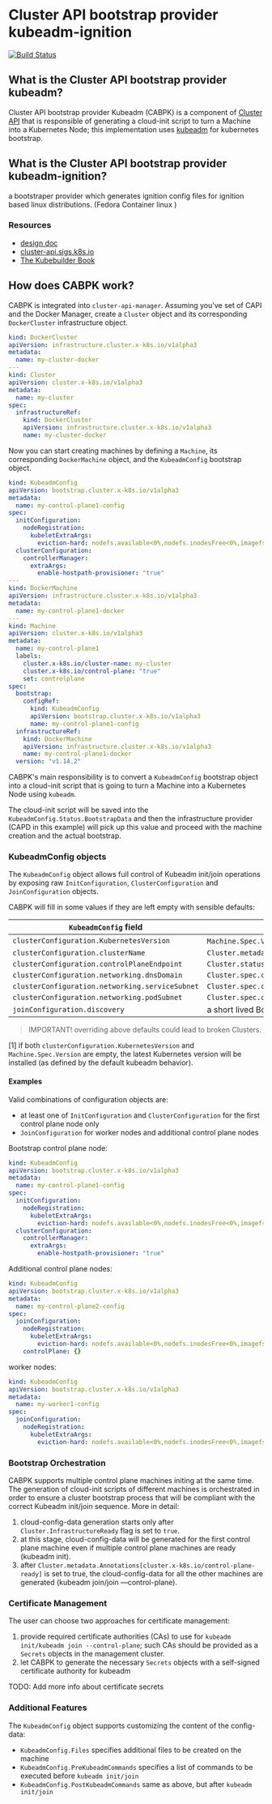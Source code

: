 # Cluster API bootstrap provider kubeadm-ignition

[![Build Status](https://travis-ci.org/minsheng-fintech-corp-ltd/cluster-api-bootstrap-provider-kubeadm-ignition.svg?branch=master)](https://travis-ci.org/minsheng-fintech-corp-ltd/cluster-api-bootstrap-provider-kubeadm-ignition)

## What is the Cluster API bootstrap provider kubeadm?

Cluster API bootstrap provider Kubeadm (CABPK) is a component of
[Cluster API](https://github.com/kubernetes-sigs/cluster-api/blob/master/README.md) 
that is responsible of generating a cloud-init script to
turn a Machine into a Kubernetes Node; this implementation uses [kubeadm](https://github.com/kubernetes/kubeadm) 
for kubernetes bootstrap.

## What is the Cluster API bootstrap provider kubeadm-ignition?

a bootstraper provider which generates ignition config files for ignition based linux distributions. (Fedora Container linux )

### Resources

* [design doc](https://github.com/kubernetes-sigs/cluster-api/blob/master/docs/proposals/20190610-machine-states-preboot-bootstrapping.md)
* [cluster-api.sigs.k8s.io](https://cluster-api.sigs.k8s.io)
* [The Kubebuilder Book](https://book.kubebuilder.io)

## How does CABPK work?
CABPK is integrated into `cluster-api-manager`. Assuming you've set of CAPI and the Docker Manager, create a `Cluster` object and its corresponding `DockerCluster`
infrastructure object.

```yaml
kind: DockerCluster
apiVersion: infrastructure.cluster.x-k8s.io/v1alpha3
metadata:
  name: my-cluster-docker
---
kind: Cluster
apiVersion: cluster.x-k8s.io/v1alpha3
metadata:
  name: my-cluster
spec:
  infrastructureRef:
    kind: DockerCluster
    apiVersion: infrastructure.cluster.x-k8s.io/v1alpha3
    name: my-cluster-docker
```

Now you can start creating machines by defining a `Machine`, its corresponding `DockerMachine` object, and
the `KubeadmConfig` bootstrap object.

```yaml
kind: KubeadmConfig
apiVersion: bootstrap.cluster.x-k8s.io/v1alpha3
metadata:
  name: my-control-plane1-config
spec:
  initConfiguration:
    nodeRegistration:
      kubeletExtraArgs:
        eviction-hard: nodefs.available<0%,nodefs.inodesFree<0%,imagefs.available<0%
  clusterConfiguration:
    controllerManager:
      extraArgs:
        enable-hostpath-provisioner: "true"
---
kind: DockerMachine
apiVersion: infrastructure.cluster.x-k8s.io/v1alpha3
metadata:
  name: my-control-plane1-docker
---
kind: Machine
apiVersion: cluster.x-k8s.io/v1alpha3
metadata:
  name: my-control-plane1
  labels:
    cluster.x-k8s.io/cluster-name: my-cluster
    cluster.x-k8s.io/control-plane: "true"
    set: controlplane
spec:
  bootstrap:
    configRef:
      kind: KubeadmConfig
      apiVersion: bootstrap.cluster.x-k8s.io/v1alpha3
      name: my-control-plane1-config
  infrastructureRef:
    kind: DockerMachine
    apiVersion: infrastructure.cluster.x-k8s.io/v1alpha3
    name: my-control-plane1-docker
  version: "v1.14.2"
```

CABPK's main responsibility is to convert a `KubeadmConfig` bootstrap object into a cloud-init script that is
going to turn a Machine into a Kubernetes Node using `kubeadm`.

The cloud-init script will be saved into the `KubeadmConfig.Status.BootstrapData` and then the infrastructure provider
(CAPD in this example) will pick up this value and proceed with the machine creation and the actual bootstrap.

### KubeadmConfig objects
The `KubeadmConfig` object allows full control of Kubeadm init/join operations by exposing raw `InitConfiguration`,
`ClusterConfiguration` and `JoinConfiguration` objects.

CABPK will fill in some values if they are left empty with sensible defaults:

| `KubeadmConfig` field                           | Default                                                      |
| ----------------------------------------------- | ------------------------------------------------------------ |
| `clusterConfiguration.KubernetesVersion`        | `Machine.Spec.Version` [1]                                     |
| `clusterConfiguration.clusterName`              | `Cluster.metadata.name`                                      |
| `clusterConfiguration.controlPlaneEndpoint`     | `Cluster.status.apiEndpoints[0]` |
| `clusterConfiguration.networking.dnsDomain` | `Cluster.spec.clusterNetwork.serviceDomain`              |
| `clusterConfiguration.networking.serviceSubnet` | `Cluster.spec.clusterNetwork.service.cidrBlocks[0]`              |
| `clusterConfiguration.networking.podSubnet` | `Cluster.spec.clusterNetwork.pods.cidrBlocks[0]`              |
| `joinConfiguration.discovery`                   | a short lived BootstrapToken generated by CABPK              |

> IMPORTANT! overriding above defaults could lead to broken Clusters.

[1] if both `clusterConfiguration.KubernetesVersion` and `Machine.Spec.Version` are empty, the latest Kubernetes
version will be installed (as defined by the default kubeadm behavior). 

#### Examples
Valid combinations of configuration objects are:
- at least one of `InitConfiguration` and `ClusterConfiguration` for the first control plane node only
- `JoinConfiguration` for worker nodes and additional control plane nodes

Bootstrap control plane node:
```yaml
kind: KubeadmConfig
apiVersion: bootstrap.cluster.x-k8s.io/v1alpha3
metadata:
  name: my-control-plane1-config
spec:
  initConfiguration:
    nodeRegistration:
      kubeletExtraArgs:
        eviction-hard: nodefs.available<0%,nodefs.inodesFree<0%,imagefs.available<0%
  clusterConfiguration:
    controllerManager:
      extraArgs:
        enable-hostpath-provisioner: "true"
```

Additional control plane nodes:
```yaml
kind: KubeadmConfig
apiVersion: bootstrap.cluster.x-k8s.io/v1alpha3
metadata:
  name: my-control-plane2-config
spec:
  joinConfiguration:
    nodeRegistration:
      kubeletExtraArgs:
        eviction-hard: nodefs.available<0%,nodefs.inodesFree<0%,imagefs.available<0%
    controlPlane: {}
```

worker nodes:
```yaml
kind: KubeadmConfig
apiVersion: bootstrap.cluster.x-k8s.io/v1alpha3
metadata:
  name: my-worker1-config
spec:
  joinConfiguration:
    nodeRegistration:
      kubeletExtraArgs:
        eviction-hard: nodefs.available<0%,nodefs.inodesFree<0%,imagefs.available<0%
```

### Bootstrap Orchestration
CABPK supports multiple control plane machines initing at the same time.
The generation of cloud-init scripts of different machines is orchestrated in order to ensure a cluster
bootstrap process that will be compliant with the correct Kubeadm init/join sequence. More in detail:
1. cloud-config-data generation starts only after `Cluster.InfrastructureReady` flag is set to `true`.
2. at this stage, cloud-config-data will be generated for the first control plane machine even
if multiple control plane machines are ready (kubeadm init).
3. after `Cluster.metadata.Annotations[cluster.x-k8s.io/control-plane-ready]` is set to true,
the cloud-config-data for all the other machines are generated (kubeadm join/join —control-plane).

### Certificate Management
The user can choose two approaches for certificate management:
1. provide required certificate authorities (CAs) to use for `kubeadm init/kubeadm join --control-plane`; such CAs
should be provided as a `Secrets` objects in the management cluster.
2. let CABPK to generate the necessary `Secrets` objects with a self-signed certificate authority for kubeadm

TODO: Add more info about certificate secrets

### Additional Features
The `KubeadmConfig` object supports customizing the content of the config-data:

- `KubeadmConfig.Files` specifies additional files to be created on the machine
- `KubeadmConfig.PreKubeadmCommands` specifies a list of commands to be executed before `kubeadm init/join`
- `KubeadmConfig.PostKubeadmCommands` same as above, but after `kubeadm init/join`
